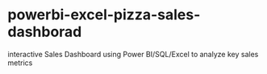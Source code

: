# powerbi-excel-pizza-sales-dashborad
interactive Sales Dashboard using Power BI/SQL/Excel to analyze key sales metrics
